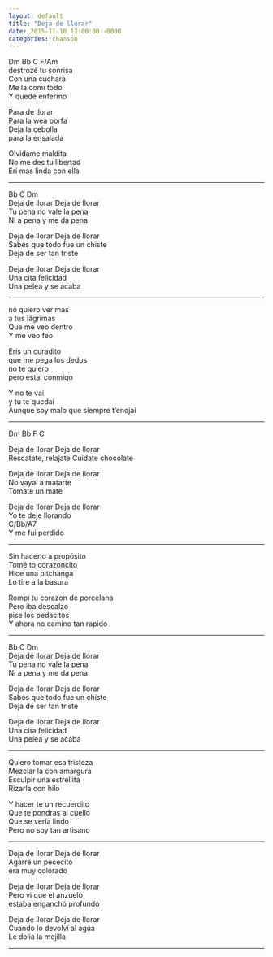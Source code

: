 ```yaml
---
layout: default
title: "Deja de llorar"
date: 2015-11-10 12:00:00 -0000
categories: chanson
---
```


Dm Bb C F/Am  
destrozé tu sonrisa  
Con una cuchara  
Me la comí todo  
Y quedé enfermo

Para de llorar  
Para la wea porfa  
Deja la cebolla  
para la ensalada

Olvidame maldita  
No me des tu libertad  
Eri mas linda con ella

---

Bb C Dm  
Deja de llorar Deja de llorar  
Tu pena no vale la pena  
Ni a pena y me da pena

Deja de llorar Deja de llorar  
Sabes que todo fue un chiste  
Deja de ser tan triste

Deja de llorar Deja de llorar  
Una cita felicidad  
Una pelea y se acaba

---

no quiero ver mas  
a tus lágrimas  
Que me veo dentro  
Y me veo feo

Eris un curadito  
que me pega los dedos  
no te quiero  
pero estai conmigo

Y no te vai  
y tu te quedai  
Aunque soy malo que siempre t’enojai

---

Dm Bb F C

Deja de llorar Deja de llorar  
Rescatate, relajate Cuidate chocolate

Deja de llorar Deja de llorar  
No vayai a matarte  
Tomate un mate

Deja de llorar Deja de llorar  
Yo te deje llorando  
C/Bb/A7  
Y me fui perdido

---

Sin hacerlo a propósito  
Tomé to corazoncito  
Hice una pitchanga  
Lo tire a la basura

Rompi tu corazon de porcelana  
Pero iba descalzo  
pise los pedacitos  
Y ahora no camino tan rapido

---

Bb C Dm  
Deja de llorar Deja de llorar  
Tu pena no vale la pena  
Ni a pena y me da pena

Deja de llorar Deja de llorar  
Sabes que todo fue un chiste  
Deja de ser tan triste

Deja de llorar Deja de llorar  
Una cita felicidad  
Una pelea y se acaba

---

Quiero tomar esa tristeza  
Mezclar la con amargura  
Esculpir una estrellita  
Rizarla con hilo

Y hacer te un recuerdito  
Que te pondras al cuello  
Que se vería lindo  
Pero no soy tan artisano

---

Deja de llorar Deja de llorar  
Agarré un pececito  
era muy colorado

Deja de llorar Deja de llorar  
Pero vi que el anzuelo  
estaba enganchó profundo

Deja de llorar Deja de llorar  
Cuando lo devolví al agua  
Le dolia la mejilla

---
